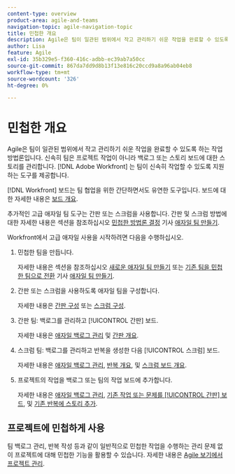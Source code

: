 ```yaml
---
content-type: overview
product-area: agile-and-teams
navigation-topic: agile-navigation-topic
title: 민첩한 개요
description: Agile은 팀이 일관된 범위에서 작고 관리하기 쉬운 작업을 완료할 수 있도록 하는 작업 방법론입니다. 신속히 팀은 프로젝트 작업이 아니라 백로그 또는 스토리 보드에 대한 스토리를 관리합니다. [!DNL Adobe Workfront] 는 팀이 신속히 작업할 수 있도록 지원하는 도구를 제공합니다.
author: Lisa
feature: Agile
exl-id: 35b329e5-f360-416c-adbb-ec39ab7a50cc
source-git-commit: 867da7dd9d8b13f13e816c20ccd9a8a96ab04eb8
workflow-type: tm+mt
source-wordcount: '326'
ht-degree: 0%

---
```


# 민첩한 개요

Agile은 팀이 일관된 범위에서 작고 관리하기 쉬운 작업을 완료할 수 있도록 하는 작업 방법론입니다. 신속히 팀은 프로젝트 작업이 아니라 백로그 또는 스토리 보드에 대한 스토리를 관리합니다. [!DNL Adobe Workfront] 는 팀이 신속히 작업할 수 있도록 지원하는 도구를 제공합니다.

[!DNL Workfront] 보드는 팀 협업을 위한 간단하면서도 유연한 도구입니다. 보드에 대한 자세한 내용은 [보드 개요](../agile/boards-overview.md).

추가적인 고급 애자일 팀 도구는 간판 또는 스크럼을 사용합니다. 간판 및 스크럼 방법에 대한 자세한 내용은 섹션을 참조하십시오 [민첩한 방법론 결정](../agile/get-started-with-agile-in-workfront/create-an-agile-team.md#deciding) 기사 [애자일 팀 만들기](../agile/get-started-with-agile-in-workfront/create-an-agile-team.md).

Workfront에서 고급 애자일 사용을 시작하려면 다음을 수행하십시오.

1. 민첩한 팀을 만듭니다.

   자세한 내용은 섹션을 참조하십시오 [새로운 애자일 팀 만들기](../agile/get-started-with-agile-in-workfront/create-an-agile-team.md#creating-an-agile-team-from-scratch) 또는 [기존 팀을 민첩한 팀으로 전환](../agile/get-started-with-agile-in-workfront/create-an-agile-team.md#converting-an-existing-team-into-an-agaile-team) 기사 [애자일 팀 만들기](../agile/get-started-with-agile-in-workfront/create-an-agile-team.md).

1. 간판 또는 스크럼을 사용하도록 애자일 팀을 구성합니다.

   자세한 내용은 [간판 구성](../agile/get-started-with-agile-in-workfront/configure-kanban.md) 또는 [스크럼 구성](../agile/get-started-with-agile-in-workfront/configure-scrum.md).

1. 간판 팀: 백로그를 관리하고 [!UICONTROL 간판] 보드.

   자세한 내용은 [애자일 백로그 관리](../agile/work-in-an-agile-environment/manage-the-agile-backlog.md) 및 [간판 개요](../agile/use-kanban-in-an-agile-team/kanban-overview.md).

1. 스크럼 팀: 백로그를 관리하고 반복을 생성한 다음 [!UICONTROL 스크럼] 보드.

   자세한 내용은 [애자일 백로그 관리](../agile/work-in-an-agile-environment/manage-the-agile-backlog.md), [반복 개요](../agile/use-scrum-in-an-agile-team/iterations/iterations-overview.md), 및 [스크럼 보드 개요](../agile/use-scrum-in-an-agile-team/scrum-board/scrum-board-overview.md).

1. 프로젝트의 작업을 백로그 또는 팀의 작업 보드에 추가합니다.

   자세한 내용은 [애자일 백로그 관리](../agile/work-in-an-agile-environment/manage-the-agile-backlog.md), [기존 작업 또는 문제를 [!UICONTROL 간판] 보드](../agile/use-kanban-in-an-agile-team/add-existing-tasks-or-issues-to-the-kanban-board.md), 및 [기존 반복에 스토리 추가](../agile/use-scrum-in-an-agile-team/iterations/add-stories-to-existing-iteration.md).

## 프로젝트에 민첩하게 사용

팀 백로그 관리, 반복 작성 등과 같이 일반적으로 민첩한 작업을 수행하는 관리 문제 없이 프로젝트에 대해 민첩한 기능을 활용할 수 있습니다. 자세한 내용은 [Agile 보기에서 프로젝트 관리](/help/quicksilver/manage-work/projects/manage-projects/manage-projects-in-agile-view.md).
